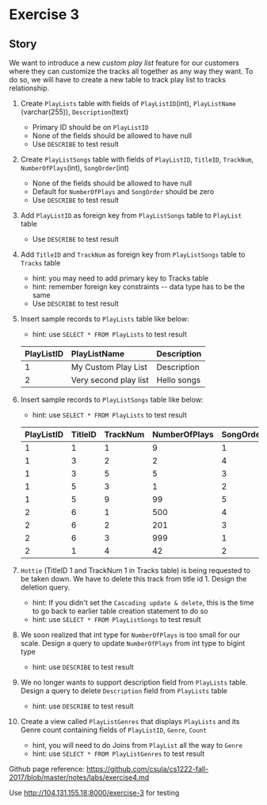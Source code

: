 # Exercise 3

## Story

We want to introduce a new *custom play list* feature for our customers where
they can customize the tracks all together as any way they want. To do so, we will
have to create a new table to track play list to tracks relationship.

1. Create `PlayLists` table with fields of `PlayListID`(int), `PlayListName` (varchar(255)), `Description`(text)
    * Primary ID should be on `PlayListID`
    * None of the fields should be allowed to have null
    * Use `DESCRIBE` to test result
2. Create `PlayListSongs` table with fields of `PlayListID`, `TitleID`, `TrackNum`, `NumberOfPlays`(int), `SongOrder`(int)
    * None of the fields should be allowed to have null
    * Default for `NumberOfPlays` and `SongOrder` should be zero
    * Use `DESCRIBE` to test result
3. Add `PlayListID` as foreign key from `PlayListSongs` table to `PlayList` table
    * Use `DESCRIBE` to test result
4. Add `TitleID` and `TrackNum` as foreign key from `PlayListSongs` table to `Tracks` table
    * hint: you may need to add primary key to Tracks table
    * hint: remember foreign key constraints -- data type has to be the same
    * Use `DESCRIBE` to test result
5. Insert sample records to `PlayLists` table like below:
    * hint: use `SELECT * FROM PlayLists` to test result
    
    | PlayListID | PlayListName | Description |
    | :-- | :-- | :-- |
    | 1 | My Custom Play List | Description |
    | 2 | Very second play list | Hello songs |
6. Insert sample records to `PlayListSongs` table like below:
    * hint: use `SELECT * FROM PlayLists` to test result
    
    | PlayListID | TitleID | TrackNum | NumberOfPlays | SongOrder |
    | :-- | :-- | :-- | :-- | :-- |
    | 1 | 1 | 1 | 9 | 1 |
    | 1 | 3 | 2 | 2 | 4 |
    | 1 | 3 | 5 | 5 | 3 |
    | 1 | 5 | 3 | 1 | 2 |
    | 1 | 5 | 9 | 99 | 5 |
    | 2 | 6 | 1 | 500 | 4 |
    | 2 | 6 | 2 | 201 | 3 |
    | 2 | 6 | 3 | 999 | 1 |
    | 2 | 1 | 4 | 42 | 2 |
7. `Hottie` (TitleID 1 and TrackNum 1 in Tracks table) is being requested to be taken down. We have to delete this track from title id 1. Design the deletion query.
    * hint: If you didn't set the `Cascading update & delete`, this is the time to go back to earlier table creation statement to do so
    * hint: use `SELECT * FROM PlayListSongs` to test result
8. We soon realized that int type for `NumberOfPlays` is too small for our scale. Design a query to update `NumberOfPlays` from int type to bigint type
    * hint: use `DESCRIBE` to test result
9. We no longer wants to support description field from `PlayLists` table. Design a query to delete `Description` field from `PlayLists` table
    * hint: use `DESCRIBE` to test result
10. Create a view called `PlayListGenres` that displays `PlayLists` and its Genre count containing fields of `PlayListID`, `Genre`, `Count`
    * hint, you will need to do Joins from `PlayList` all the way to `Genre`
    * hint: use `SELECT * FROM PlayListGenres` to test result

Github page reference: https://github.com/csula/cs1222-fall-2017/blob/master/notes/labs/exercise4.md

Use http://104.131.155.18:8000/exercise-3 for testing
